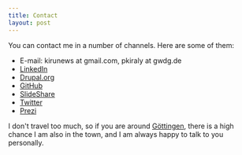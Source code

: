 ```yaml
---
title: Contact
layout: post
---
```


You can contact me in a number of channels. Here are some of them:

* E-mail: kirunews at gmail.com, pkiraly at gwdg.de
* [LinkedIn](http://www.linkedin.com/in/peterkiraly)
* [Drupal.org](http://drupal.org/user/352587)
* [GitHub](https://github.com/pkiraly/)
* [SlideShare](http://www.slideshare.net/pkiraly)
* [Twitter](https://twitter.com/#!/kiru)
* [Prezi](http://prezi.com/user/pkiraly/)

I don't travel too much, so if you are around [Göttingen](https://www.google.de/maps/place/G%C3%B6ttingen/@51.5370233,9.8566411,12z/data=!3m1!4b1!4m2!3m1!1s0x47a4d4b86f98cac7:0x425ac6d94ac3e30?hl=en), there is a high chance I am also in the town, and I am always happy to talk to you personally.
